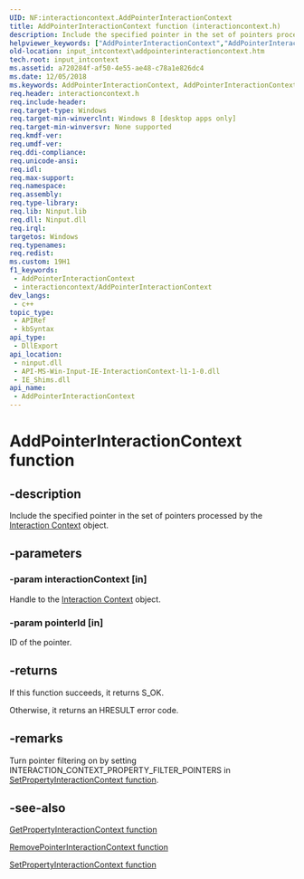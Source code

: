 ```yaml
---
UID: NF:interactioncontext.AddPointerInteractionContext
title: AddPointerInteractionContext function (interactioncontext.h)
description: Include the specified pointer in the set of pointers processed by the Interaction Context object.
helpviewer_keywords: ["AddPointerInteractionContext","AddPointerInteractionContext function","input_intcontext.addpointerinteractioncontext","interactioncontext.addpointerinteractioncontext","interactioncontext/AddPointerInteractionContext"]
old-location: input_intcontext\addpointerinteractioncontext.htm
tech.root: input_intcontext
ms.assetid: a720284f-af50-4e55-ae48-c78a1e826dc4
ms.date: 12/05/2018
ms.keywords: AddPointerInteractionContext, AddPointerInteractionContext function, input_intcontext.addpointerinteractioncontext, interactioncontext.addpointerinteractioncontext, interactioncontext/AddPointerInteractionContext
req.header: interactioncontext.h
req.include-header: 
req.target-type: Windows
req.target-min-winverclnt: Windows 8 [desktop apps only]
req.target-min-winversvr: None supported
req.kmdf-ver: 
req.umdf-ver: 
req.ddi-compliance: 
req.unicode-ansi: 
req.idl: 
req.max-support: 
req.namespace: 
req.assembly: 
req.type-library: 
req.lib: Ninput.lib
req.dll: Ninput.dll
req.irql: 
targetos: Windows
req.typenames: 
req.redist: 
ms.custom: 19H1
f1_keywords:
 - AddPointerInteractionContext
 - interactioncontext/AddPointerInteractionContext
dev_langs:
 - c++
topic_type:
 - APIRef
 - kbSyntax
api_type:
 - DllExport
api_location:
 - ninput.dll
 - API-MS-Win-Input-IE-InteractionContext-l1-1-0.dll
 - IE_Shims.dll
api_name:
 - AddPointerInteractionContext
---
```


# AddPointerInteractionContext function


## -description

Include  the specified pointer in the set of pointers processed by the [Interaction Context](../_input_intcontext/index.md) object.

## -parameters

### -param interactionContext [in]

Handle to the [Interaction Context](../_input_intcontext/index.md) object.

### -param pointerId [in]

ID of the pointer.

## -returns

If this function succeeds, it returns S_OK.
 
Otherwise, it returns an HRESULT error code.

## -remarks

Turn pointer filtering on by setting INTERACTION_CONTEXT_PROPERTY_FILTER_POINTERS in [SetPropertyInteractionContext function](nf-interactioncontext-setpropertyinteractioncontext.md).

## -see-also

[GetPropertyInteractionContext function](nf-interactioncontext-getpropertyinteractioncontext.md)







[RemovePointerInteractionContext function](nf-interactioncontext-removepointerinteractioncontext.md)



[SetPropertyInteractionContext function](nf-interactioncontext-setpropertyinteractioncontext.md)